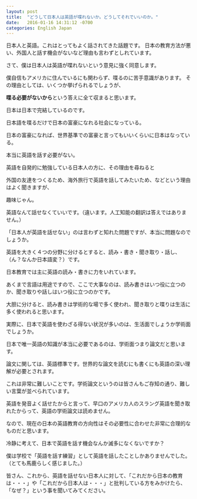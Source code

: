 ```yaml
---
layout: post
title:  "どうして日本人は英語が喋れないか。どうしてそれでいいのか。"
date:   2016-01-16 14:31:12 -0700
categories: English Japan
---
```


日本人と英語。これはとってもよく話されてきた話題です。
日本の教育方法が悪い、外国人と話す機会がないなど理由も言わずとしれています。

さて、僕は日本人は英語が喋れないという意見に強く同意します。

僕自信もアメリカに住んでいるにも関わらず、喋るのに苦手意識があります。
その理由としては、いくつか挙げられるでしょうが、

**喋る必要がないから**という答えに全て収まると思います。

日本は日本で完結しているのです。

日本語を喋るだけで日本の富豪になれる社会になっている。

日本の富豪になれば、世界基準での富豪と言ってもいいくらいに日本はなっている。

本当に英語を話す必要がない。

英語を自発的に勉強している日本人の方に、その理由を尋ねると

外国の友達をつくるため、海外旅行で英語を話してみたいため、などという理由はよく聞きますが、

趣味じゃん。



英語なんて話せなくていいです。（違います。人工知能の翻訳は答えではありません。）

「日本人が英語を話せない」のは言わずと知れた問題ですが、本当に問題なのでしょうか。

英語を大きく４つの分野に分けるとすると、読み・書き・聞き取り・話し、（ん？なんか日本語変？）です。

日本教育では主に英語の読み・書きに力をいれています。

あくまで言語は用途ですので、ここで大事なのは、読み書きはいつ役に立つのか、聞き取りや話しはいつ役に立つのかです。

大胆に分けると、読み書きは学術的な場で多く使われ、聞き取りと喋りは生活に多く使われると思います。

実際に、日本で英語を使わざる得ない状況が多いのは、生活面でしょうか学術面でしょうか。

日本で唯一英語の知識が本当に必要であるのは、学術面つまり論文だと思います。

論文に関しては、英語標準です。世界的な論文を読むにも書くにも英語の深い理解が必要とされます。

これは非常に難しいことです。学術論文というのは皆さんもご存知の通り、難しい言葉が並べられています。

英語を発音よく話せたからと言って、早口のアメリカ人のスラング英語を聞き取れたからって、英語の学術論文は読めません。

なので、現在の日本の英語教育の方向性はその必要性に合わせた非常に合理的なものだと思います。



冷静に考えて、日本で英語を話す機会なんか滅多になくないですか？

僕は学校で「英語を話す練習」として英語を話したことしかありませんでした。（とても馬鹿らしく感じました。）

皆さん、これから、英語を話せない日本人に対して、「これだから日本の教育は・・・」や「これだから日本人は・・・」と批判している方をみかけたら、「なぜ？」という事を聞いてみてください。

